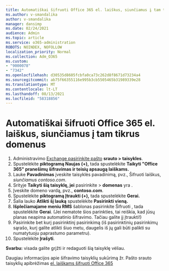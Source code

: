 ```yaml
---
title: Automatiškai šifruoti Office 365 el. laiškus, siunčiamus į tam tikrus domenus
ms.author: v-smandalika
author: v-smandalika
manager: dansimp
ms.date: 02/24/2021
audience: Admin
ms.topic: article
ms.service: o365-administration
ROBOTS: NOINDEX, NOFOLLOW
localization_priority: Normal
ms.collection: Adm_O365
ms.custom:
- "9000078"
- "7342"
ms.openlocfilehash: d30535d8605fcbfa0ca73c262d8f8671d73234a4
ms.sourcegitcommit: ab75f66355116e995b3cb5505465b31989339e28
ms.translationtype: MT
ms.contentlocale: lt-LT
ms.lasthandoff: 08/13/2021
ms.locfileid: "58318856"
---
```

# <a name="automatically-encrypt-office-365-email-messages-sent-to-certain-domains"></a>Automatiškai šifruoti Office 365 el. laiškus, siunčiamus į tam tikrus domenus

1. Administravimo [Exchange pasirinkite pašto](https://outlook.office365.com/ecp/) **srauto > taisykles**. 
2. Spustelėkite **piktogramą Naujas (+),** tada spustelėkite **Taikyti "Office 365" pranešimų šifravimas ir teisių apsaugą laiškams.**
3. Lauke **Pavadinimas** įveskite taisyklės pavadinimą, pvz., Šifruoti laiškus, *siunčiamus contoso.com*.
4. Srityje **Taikyti šią taisyklę, jei** pasirinkite > **domenas** yra . 
5. Įveskite domeno vardą, pvz., **contoso.com**.
6. Spustelėkite **piktogramą Įtraukti (+),** tada spustelėkite **Gerai.**
7. Šalia lauko **Atlikti šį lauką** spustelėkite **Pasirinkti vieną.** 
8. **Išplečiamajame meniu RMS** šablonas pasirinkite Šifruoti , tada spustelėkite **Gerai**.  (Jei nematote šios parinkties, tai reiškia, kad jūsų planas neapima automatinio šifravimo. Tačiau galite jį įtraukti!)
9. Pasirinkite bet kurį pasirinktinį pasirinkimą (iš pasirinktinių pasirinkimų sąrašo, kurį galite atlikti šiuo metu, daugelis iš jų gali būti palikti su numatytuoju paprastumo parametru).
10. Spustelėkite **Įrašyti**.

**Svarbu:** visada galite grįžti ir redaguoti šią taisyklę vėliau.

Daugiau informacijos apie šifravimo taisyklių sukūrimą žr. Pašto srauto taisyklių apibrėžimas [el. laiškams šifruoti Office 365](https://docs.microsoft.com/microsoft-365/compliance/define-mail-flow-rules-to-encrypt-email)